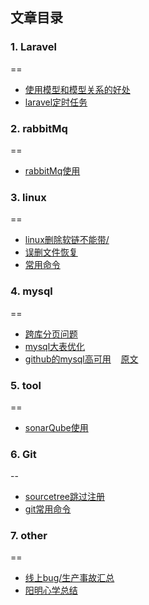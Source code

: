 ## 文章目录

### 1. Laravel
==
  - [使用模型和模型关系的好处](https://github.com/clms2/arcs/issues/1)
  - [laravel定时任务](https://divinglaravel.com/task-scheduling)
  
### 2. rabbitMq
==
  - [rabbitMq使用](https://github.com/clms2/arcs/issues/2)
  
### 3. linux
==
  - [linux删除软链不能带/](https://github.com/clms2/arcs/issues/4)
  - [误删文件恢复](https://github.com/clms2/arcs/issues/3)
  - [常用命令](https://github.com/clms2/arcs/issues/8)
  
### 4. mysql
==
  - [跨库分页问题](https://cloud.tencent.com/developer/article/1048654)
  - [mysql大表优化](https://segmentfault.com/a/1190000006158186)
  - [github的mysql高可用](http://blog.jobbole.com/114200/)&nbsp;&nbsp;&nbsp;&nbsp;[原文](https://githubengineering.com/mysql-high-availability-at-github/)
  
### 5. tool
==
  - [sonarQube使用](https://github.com/clms2/arcs/issues/7)
  
### 6. Git
--
  - [sourcetree跳过注册](https://github.com/clms2/arcs/issues/10)
  - [git常用命令](https://github.com/clms2/arcs/issues/11)

### 7. other
==
  - [线上bug/生产事故汇总](https://github.com/clms2/arcs/issues/9)
  - [阳明心学总结](https://github.com/clms2/arcs/blob/master/res/txt/ym.md)

